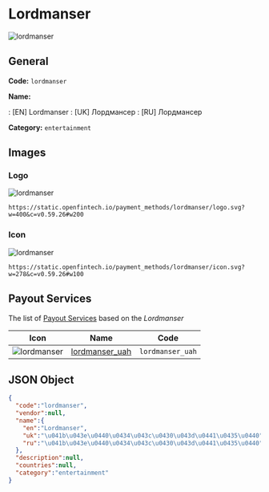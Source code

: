 
# Lordmanser 
![lordmanser](https://static.openfintech.io/payment_methods/lordmanser/logo.svg?w=400&c=v0.59.26#w200)  

## General 
**Code:** `lordmanser` 
 
**Name:** 
 
:	[EN] Lordmanser 
:	[UK] Лордмансер 
:	[RU] Лордмансер 
 
**Category:** `entertainment` 
 

## Images 

### Logo 
![lordmanser](https://static.openfintech.io/payment_methods/lordmanser/logo.svg?w=400&c=v0.59.26#w200)  

```
https://static.openfintech.io/payment_methods/lordmanser/logo.svg?w=400&c=v0.59.26#w200
```  

### Icon 
![lordmanser](https://static.openfintech.io/payment_methods/lordmanser/icon.svg?w=278&c=v0.59.26#w100)  

```
https://static.openfintech.io/payment_methods/lordmanser/icon.svg?w=278&c=v0.59.26#w100
```  

## Payout Services 
 
The list of [Payout Services](/payout-services/) based on the _Lordmanser_ 

|Icon|Name|Code| 
|:---:|:---:|:---:| 
|![lordmanser](https://static.openfintech.io/payout_methods/lordmanser/icon.png?w=278&c=v0.59.26#w40) |[lordmanser_uah](/payout-services/lordmanser_uah/)|`lordmanser_uah`| 
 

## JSON Object 

```json
{
  "code":"lordmanser",
  "vendor":null,
  "name":{
    "en":"Lordmanser",
    "uk":"\u041b\u043e\u0440\u0434\u043c\u0430\u043d\u0441\u0435\u0440",
    "ru":"\u041b\u043e\u0440\u0434\u043c\u0430\u043d\u0441\u0435\u0440"
  },
  "description":null,
  "countries":null,
  "category":"entertainment"
}
```  
